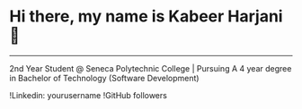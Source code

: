 <h1 style="font-size:2em;">Hi there, my name is Kabeer Harjani 👋</h1>

---

2nd Year Student @ Seneca Polytechnic College | Pursuing A 4 year degree in Bachelor of Technology (Software Development)

!Linkedin: yourusername
!GitHub followers


<!--
**KabeerH/KabeerH** is a ✨ _special_ ✨ repository because its `README.md` (this file) appears on your GitHub profile.

Here are some ideas to get you started:

- 🔭 I’m currently working on ...
- 🌱 I’m currently learning ...
- 👯 I’m looking to collaborate on ...
- 🤔 I’m looking for help with ...
- 💬 Ask me about ...
- 📫 How to reach me: ...
- 😄 Pronouns: ...
- ⚡ Fun fact: ...
-->
